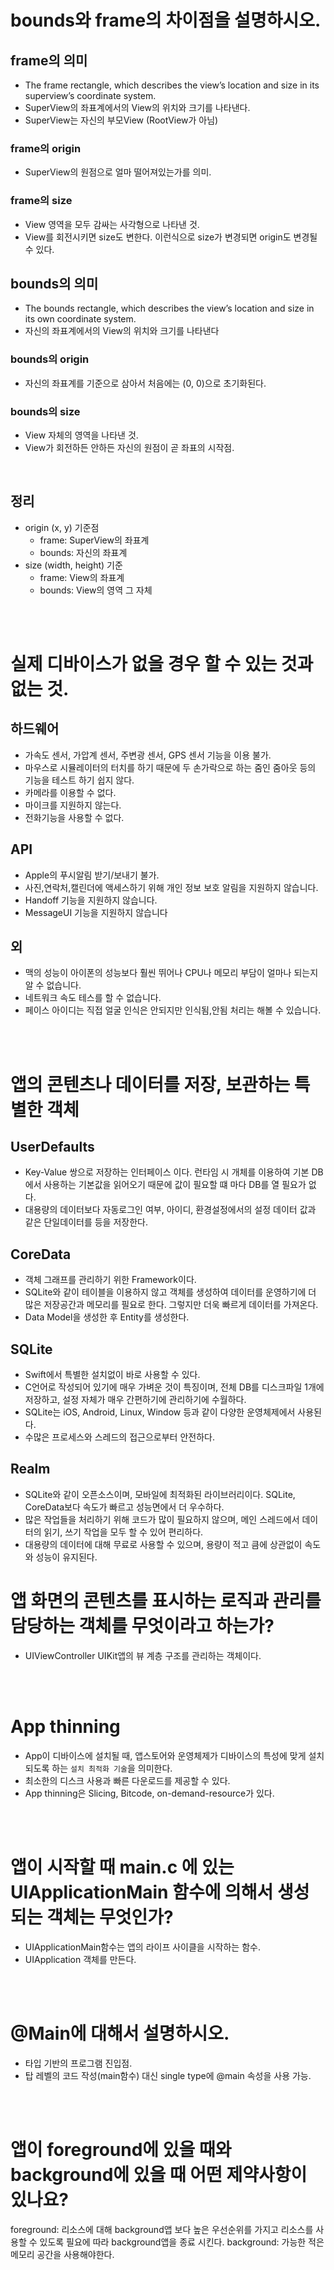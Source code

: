 # bounds와 frame의 차이점을 설명하시오.
## frame의 의미
- The frame rectangle, which describes the view’s location and size in its superview’s coordinate system.
- SuperView의 좌표계에서의 View의 위치와 크기를 나타낸다.
- SuperView는 자신의 부모View (RootView가 아님)

### frame의 origin
- SuperView의 원점으로 얼마 떨어져있는가를 의미.

### frame의 size
- View 영역을 모두 감싸는 사각형으로 나타낸 것.
- View를 회전시키면 size도 변한다. 이런식으로 size가 변경되면 origin도 변경될 수 있다.

## bounds의 의미
- The bounds rectangle, which describes the view’s location and size in its own coordinate system.
- 자신의 좌표계에서의 View의 위치와 크기를 나타낸다

### bounds의 origin
- 자신의 좌표계를 기준으로 삼아서 처음에는 (0, 0)으로 초기화된다.

### bounds의 size
- View 자체의 영역을 나타낸 것.
- View가 회전하든 안하든 자신의 원점이 곧 좌표의 시작점.

<br>

## 정리
- origin (x, y) 기준점
  - frame: SuperView의 좌표계
  - bounds: 자신의 좌표계
- size (width, height) 기준
  - frame: View의 좌표계
  - bounds: View의 영역 그 자체

<br>
<br>

# 실제 디바이스가 없을 경우 할 수 있는 것과 없는 것.

## 하드웨어
- 가속도 센서, 가압계 센서, 주변광 센서, GPS 센서 기능을 이용 불가.
- 마우스로 시뮬레이터의 터치를 하기 때문에 두 손가락으로 하는 줌인 줌아웃 등의 기능을 테스트 하기 쉽지 않다.
- 카메라를 이용할 수 없다.
- 마이크를 지원하지 않는다.
- 전화기능을 사용할 수 없다.

## API
- Apple의 푸시알림 받기/보내기 불가.
- 사진,연락처,캘린더에 액세스하기 위해 개인 정보 보호 알림을 지원하지 않습니다.
- Handoff 기능을 지원하지 않습니다.
- MessageUI 기능을 지원하지 않습니다

## 외
- 맥의 성능이 아이폰의 성능보다 훨씬 뛰어나 CPU나 메모리 부담이 얼마나 되는지 알 수 없습니다.
- 네트워크 속도 테스를 할 수 없습니다.
-  페이스 아이디는 직접 얼굴 인식은 안되지만 인식됨,안됨 처리는 해볼 수 있습니다.

<br>
<br>

# 앱의 콘텐츠나 데이터를 저장, 보관하는 특별한 객체

## UserDefaults
- Key-Value 쌍으로 저장하는 인터페이스 이다. 런타임 시 개체를 이용하여 기본 DB에서 사용하는 기본값을 읽어오기 때문에 값이 필요할 떄 마다 DB를 열 필요가 없다.
- 대용량의 데이터보다 자동로그인 여부, 아이디, 환경설정에서의 설정 데이터 값과 같은 단일데이터를 등을 저장한다.

## CoreData
- 객체 그래프를 관리하기 위한 Framework이다.
- SQLite와 같이 테이블을 이용하지 않고 객체를 생성하여 데이터를 운영하기에 더 많은 저장공간과 메모리를 필요로 한다. 그렇지만 더욱 빠르게 데이터를 가져온다.
- Data Model을 생성한 후 Entity를 생성한다.

## SQLite
- Swift에서 특별한 설치없이 바로 사용할 수 있다.
- C언어로 작성되어 있기에 매우 가벼운 것이 특징이며, 전체 DB를 디스크파일 1개에 저장하고, 설정 자체가 매우 간편하기에 관리하기에 수월하다.
- SQLite는 iOS, Android, Linux, Window 등과 같이 다양한 운영체제에서 사용된다.
- 수많은 프로세스와 스레드의 접근으로부터 안전하다.

## Realm
- SQLite와 같이 오픈소스이며, 모바일에 최적화된 라이브러리이다. SQLite, CoreData보다 속도가 빠르고 성능면에서 더 우수하다.
- 많은 작업들을 처리하기 위해 코드가 많이 필요하지 않으며, 메인 스레드에서 데이터의 읽기, 쓰기 작업을 모두 할 수 있어 편리하다.
- 대용량의 데이터에 대해 무료로 사용할 수 있으며, 용량이 적고 큼에 상관없이 속도와 성능이 유지된다.


# 앱 화면의 콘텐츠를 표시하는 로직과 관리를 담당하는 객체를 무엇이라고 하는가?
- UIViewController 
UIKit앱의 뷰 계층 구조를 관리하는 객체이다.

<br>
<br>

# App thinning
- App이 디바이스에 설치될 때, 앱스토어와 운영체제가 디바이스의 특성에 맞게 설치되도록 하는 `설치 최적화 기술`을 의미한다.
- 최소한의 디스크 사용과 빠른 다운로드를 제공할 수 있다.
- App thinning은 Slicing, Bitcode, on-demand-resource가 있다.

<br>
<br>

# 앱이 시작할 때 main.c 에 있는 UIApplicationMain 함수에 의해서 생성되는 객체는 무엇인가?
- UIApplicationMain함수는 앱의 라이프 사이클을 시작하는 함수.
- UIApplication 객체를 만든다.

<br>
<br>

# @Main에 대해서 설명하시오.
- 타입 기반의 프로그램 진입점.
- 탑 레벨의 코드 작성(main함수) 대신 single type에 @main 속성을 사용 가능.

<br>
<br>

# 앱이 foreground에 있을 때와 background에 있을 때 어떤 제약사항이 있나요?
foreground: 리소스에 대해 background앱 보다 높은 우선순위를 가지고 리소스를 사용할 수 있도록 필요에 따라 background앱을 종료 시킨다.
background: 가능한 적은 메모리 공간을 사용해야한다.